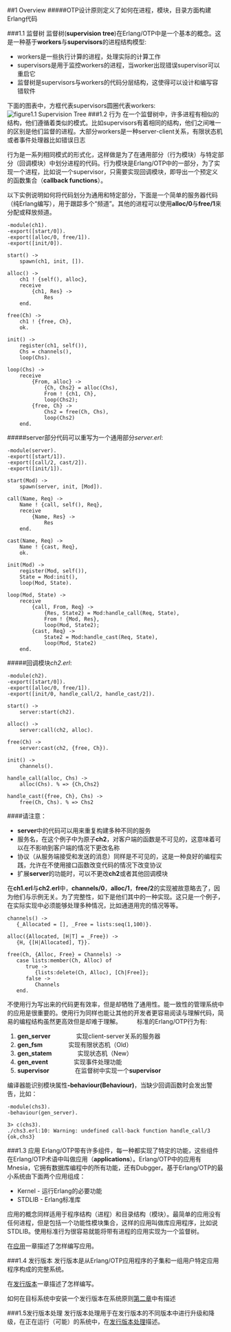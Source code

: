 ##1 Overview
#####OTP设计原则定义了如何在进程，模块，目录方面构建Erlang代码

###1.1 监督树
监督树(**supervision tree**)在Erlang/OTP中是一个基本的概念。这是一种基于**workers**与**supervisors**的进程结构模型:

- workers是一些执行计算的进程，处理实际的计算工作
- supervisors是用于监控workers的进程，当worker出现错误supervisor可以重启它
- 监督树是supervisors与workers的代码分层结构，这使得可以设计和编写容错软件

下面的图表中，方框代表supervisors圆圈代表workers:
![figure1.1 Supervision Tree](http://erlang.org/doc/design_principles/sup6.gif)
###1.2 行为
在一个监督树中，许多进程有相似的结构，他们遵循着类似的模式。比如supervisors有着相同的结构，他们之间唯一的区别是他们监督的进程。大部分workers是一种server-client关系，有限状态机或者事件处理器比如错误日志

行为是一系列相同模式的形式化，这样做是为了在通用部分（行为模块）与特定部分（回调模块）中划分进程的代码。行为模块是Erlang/OTP中的一部分，为了实现一个进程，比如说一个supervisor，只需要实现回调模块，即导出一个预定义的函数集合（**callback functions**）。

以下实例说明如何将代码划分为通用和特定部分，下面是一个简单的服务器代码（纯Erlang编写），用于跟踪多个“频道”。其他的进程可以使用**alloc/0**与**free/1**来分配或释放频道。

```
-module(ch1).
-export([start/0]).
-export([alloc/0, free/1]).
-export([init/0]).

start() ->
    spawn(ch1, init, []).

alloc() ->
    ch1 ! {self(), alloc},
    receive
        {ch1, Res} ->
            Res
    end.

free(Ch) ->
    ch1 ! {free, Ch},
    ok.

init() ->
    register(ch1, self()),
    Chs = channels(),
    loop(Chs).

loop(Chs) ->
    receive
        {From, alloc} ->
            {Ch, Chs2} = alloc(Chs),
            From ! {ch1, Ch},
            loop(Chs2);
        {free, Ch} ->
            Chs2 = free(Ch, Chs),
            loop(Chs2)
    end.
```
#####server部分代码可以重写为一个通用部分*server.erl*:
```
-module(server).
-export([start/1]).
-export([call/2, cast/2]).
-export([init/1]).

start(Mod) ->
    spawn(server, init, [Mod]).

call(Name, Req) ->
    Name ! {call, self(), Req},
    receive
        {Name, Res} ->
            Res
    end.

cast(Name, Req) ->
    Name ! {cast, Req},
    ok.

init(Mod) ->
    register(Mod, self()),
    State = Mod:init(),
    loop(Mod, State).

loop(Mod, State) ->
    receive
        {call, From, Req} ->
            {Res, State2} = Mod:handle_call(Req, State),
            From ! {Mod, Res},
            loop(Mod, State2);
        {cast, Req} ->
            State2 = Mod:handle_cast(Req, State),
            loop(Mod, State2)
    end. 
```
#####回调模块*ch2.erl*:
```
-module(ch2).
-export([start/0]).
-export([alloc/0, free/1]).
-export([init/0, handle_call/2, handle_cast/2]).

start() ->
    server:start(ch2).

alloc() ->
    server:call(ch2, alloc).

free(Ch) ->
    server:cast(ch2, {free, Ch}).

init() ->
    channels().

handle_call(alloc, Chs) ->
    alloc(Chs). % => {Ch,Chs2}

handle_cast({free, Ch}, Chs) ->
    free(Ch, Chs). % => Chs2
```

####请注意：
* **server**中的代码可以用来重复构建多种不同的服务
* 服务名，在这个例子中为原子**ch2**，对客户端的函数是不可见的，这意味着可以在不影响到客户端的情况下更改名称
* 协议（从服务端接受和发送的消息）同样是不可见的，这是一种良好的编程实践，允许在不使用接口函数改变代码的情况下改变协议
* 扩展**server**的功能时，可以不更改**ch2**或者其他回调模块

在**ch1.erl**与**ch2.erl**中，**channels/0**，**alloc/1**，**free/2**的实现被故意略去了，因为他们与示例无关。为了完整性，如下是他们其中的一种实现。这只是一个例子，在实际实现中必须能够处理多种情况，比如通道用完的情况等等。

```
channels() ->
   {_Allocated = [], _Free = lists:seq(1,100)}.

alloc({Allocated, [H|T] = _Free}) ->
   {H, {[H|Allocated], T}}.

free(Ch, {Alloc, Free} = Channels) ->
   case lists:member(Ch, Alloc) of
      true ->
         {lists:delete(Ch, Alloc), [Ch|Free]};
      false ->
         Channels
   end.        
```

不使用行为写出来的代码更有效率，但是却牺牲了通用性。能一致性的管理系统中的应用是很重要的。使用行为同样也能让其他的开发者更容易阅读与理解代码，简易的编程结构虽然更高效但是却难于理解。
　　
标准的Erlang/OTP行为有:
1. **gen_server**
　　　　实现client-server关系的服务器
2. **gen_fsm**
　　　　实现有限状态机（Old）
3. **gen_statem**
　　　　实现状态机（New）
4. **gen_event**
　　　　实现事件处理功能
5. **supervisor**
　　　　在监督树中实现一个**supervisor**

编译器能识别模块属性<b>-behaviour(Behaviour)</b>，当缺少回调函数时会发出警告，比如：

```
-module(chs3).
-behaviour(gen_server).

3> c(chs3).
./chs3.erl:10: Warning: undefined call-back function handle_call/3
{ok,chs3}

```

###1.3 应用
Erlang/OTP带有许多组件，每一种都实现了特定的功能，这些组件在Erlang/OTP术语中叫做应用（**applications**）。Erlang/OTP中的应用有Mnesia，它拥有数据库编程中的所有功能，还有Dubgger。基于Erlang/OTP的最小系统由下面两个应用组成：

* Kernel - 运行Erlang的必要功能
* STDLIB - Erlang标准库

应用的概念同样适用于程序结构（进程）和目录结构（模块）。最简单的应用没有任何进程，但是包括一个功能性模块集合，这样的应用叫做库应用程序，比如说STDLIB。使用标准行为很容易就能将带有进程的应用实现为一个监督树。

在[应用](<applications.md>)一章描述了怎样编写应用。

###1.4 发行版本
发行版本是从Erlang/OTP应用程序的子集和一组用户特定应用程序构成的完整系统。

在[发行版本](<releases.md>)一章描述了怎样编写。

如何在目标系统中安装一个发行版本在系统原则[第二章](http://erlang.org/doc/system_principles/users_guide.html)中有描述


###1.5发行版本处理
发行版本处理用于在发行版本的不同版本中进行升级和降级，在正在运行（可能）的系统中，在[发行版本处理](release_handling.md)描述。
